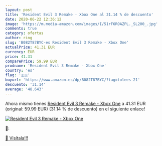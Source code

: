 ```yaml
---
layout: post
title: 'Resident Evil 3 Remake - Xbox One al 31.14 % de descuento'
date: 2020-06-22 12:36:12
image: 'https://m.media-amazon.com/images/I/51rF6ROAZPL._SL200_.jpg'
comments: true
category: ofertas
author: ring
slug: 'B082T87BYC-es Resident Evil 3 Remake - Xbox One'
actualPrice: 41.31 EUR
currency: EUR
price: 41.31
comparePrice: 59.99 EUR
prodname: 'Resident Evil 3 Remake - Xbox One'
country: 'es'
flag: '🇪🇸'
buyurl: 'https://www.amazon.es/dp/B082T87BYC/?tag=tolees-21'
descuento: '31.14'
average: '48.643'
---
```


Ahora mismo tienes [Resident Evil 3 Remake - Xbox One](https://www.amazon.es/dp/B082T87BYC/?tag=tolees-21) a 41.31 EUR (original: 59.99 EUR) (31.14 %  de descuento) en el siguiente enlace!

[![Resident Evil 3 Remake - Xbox One](https://m.media-amazon.com/images/I/51rF6ROAZPL._SL200_.jpg)](https://www.amazon.es/dp/B082T87BYC/?tag=tolees-21)

🔎:


[🛒 Visítala!!!](https://www.amazon.es/dp/B082T87BYC/?tag=tolees-21)
